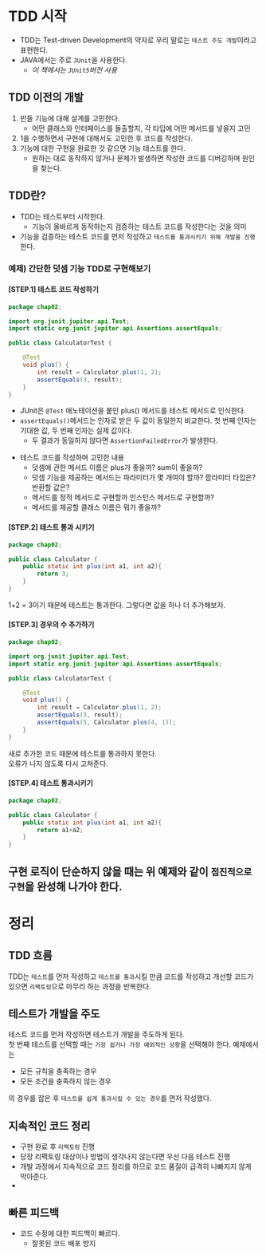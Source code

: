 # TDD 시작
+ TDD는 Test-driven Development의 약자로 우리 말로는 `테스트 주도 개발`이라고 표현한다.  
+ JAVA에서는 주로 `JUnit`을 사용한다.<br>
  + _이 책에서는 `JUnit5`버전 사용_

## TDD 이전의 개발
1. 만들 기능에 대해 설계를 고민한다. 
   + 어떤 클래스와 인터페이스를 돌출할지, 각 타입에 어떤 메서드를 넣을지 고민
2. 1을 수행하면서 구현에 대해서도 고민한 후 코드를 작성한다. 
3. 기능에 대한 구현을 완료한 것 같으면 기능 테스트를 한다.
   + 원하는 대로 동작하지 않거나 문제가 발생하면 작성한 코드를 디버깅하며 원인을 찾는다. <br>

## TDD란?
+ TDD는 테스트부터 시작한다.
  + 기능이 올바르게 동작하는지 검증하는 테스트 코드를 작성한다는 것을 의미
+ 기능을 검증하는 테스트 코드를 먼저 작성하고 `테스트를 통과시키기 위해 개발을 진행`한다. 

### 예제) 간단한 덧셈 기능 TDD로 구현해보기
#### [STEP.1] 테스트 코드 작성하기
````java
package chap02;

import org.junit.jupiter.api.Test;
import static org.junit.jupiter.api.Assertions.assertEquals;

public class CalculatorTest {

    @Test
    void plus() {
        int result = Calculator.plus(1, 2);
        assertEquals(3, result);
    }
}
````
* JUnit은 `@Test` 애노테이션을 붙인 plus() 메서드를 테스트 메서드로 인식한다. 
* `assertEquals()`메서드는 인자로 받은 두 값이 동일한지 비교한다. 첫 번째 인자는 기대한 값, 두 번째 인자는 실제 값이다. 
  * 두 결과가 동일하지 않다면 `AssertionFailedError`가 발생한다. 

+ 테스트 코드를 작성하며 고민한 내용
  + 덧셈에 관한 메서드 이름은 plus가 좋을까? sum이 좋을까?
  + 덧셈 기능을 제공하는 메서드는 파라미터가 몇 개여야 할까? 팜라미터 타입은? 반환할 값은?
  + 메서드를 정적 메서드로 구현할까 인스턴스 메서드로 구현할까?
  + 메서드를 제공할 클래스 이름은 뭐가 좋을까?

#### [STEP.2] 테스트 통과 시키기
````java
package chap02;

public class Calculator {
    public static int plus(int a1, int a2){
        return 3;
    }
}
````
1+2 = 3이기 때문에 테스트는 통과한다. 그렇다면 값을 하나 더 추가해보자.

#### [STEP.3] 경우의 수 추가하기
````java
package chap02;

import org.junit.jupiter.api.Test;
import static org.junit.jupiter.api.Assertions.assertEquals;

public class CalculatorTest {

    @Test
    void plus() {
        int result = Calculator.plus(1, 2);
        assertEquals(3, result);
        assertEquals(5, Calculator.plus(4, 1));
    }
}
````
새로 추가한 코드 때문에 테스트를 통과하지 못한다. <br>
오류가 나지 않도록 다시 고쳐준다. 

#### [STEP.4] 테스트 통과시키기
````java
package chap02;

public class Calculator {
    public static int plus(int a1, int a2){
        return a1+a2;
    }
}
````
구현 로직이 단순하지 않을 때는 위 예제와 같이 `점진적으로 구현`을 완성해 나가야 한다. 
---
# 정리
## TDD 흐름
TDD는 `테스트`를 먼저 작성하고 `테스트를 통과`시킬 만큼 코드를 작성하고 개선할 코드가 있으면 `리팩토링`으로 마무리 하는 과정을 반복한다. 

## 테스트가 개발을 주도
테스트 코드를 먼저 작성하면 테스트가 개발을 주도하게 된다. <br>
첫 번째 테스트를 선택할 때는 `가장 쉽거나 가장 예외적인 상황`을 선택해야 한다. 예제에서는
* 모든 규칙을 충족하는 경우
* 모든 조건을 충족하지 않는 경우<br>

의 경우를 잡은 후 `테스트를 쉽게 통과시킬 수 있는 경우`를 먼저 작성했다. 
## 지속적인 코드 정리
* 구현 완료 후 `리팩토링` 진행
* 당장 리팩토링 대상이나 방법이 생각나지 않는다면 우선 다음 테스트 진행
* 개발 과정에서 지속적으로 코드 정리를 하므로 코드 품질이 급격히 나빠지지 않게 막아준다.<br>
* 
## 빠른 피드백
* 코드 수정에 대한 피드백이 빠르다.
  * 잘못된 코드 배포 방지